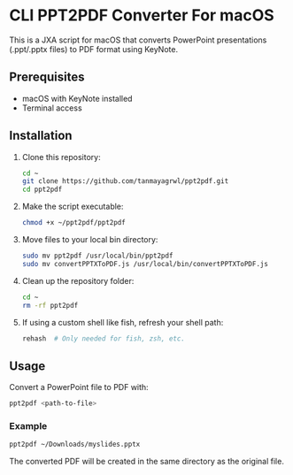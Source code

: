 # CLI PPT2PDF Converter For macOS

This is a JXA script for macOS that converts PowerPoint presentations (.ppt/.pptx files) to PDF format using KeyNote.

## Prerequisites

- macOS with KeyNote installed
- Terminal access

## Installation

1. Clone this repository:
    ```bash
    cd ~
    git clone https://github.com/tanmayagrwl/ppt2pdf.git
    cd ppt2pdf
    ```

2. Make the script executable:
    ```bash
    chmod +x ~/ppt2pdf/ppt2pdf
    ```

3. Move files to your local bin directory:
    ```bash
    sudo mv ppt2pdf /usr/local/bin/ppt2pdf
    sudo mv convertPPTXToPDF.js /usr/local/bin/convertPPTXToPDF.js
    ```

4. Clean up the repository folder:
    ```bash
    cd ~
    rm -rf ppt2pdf
    ```

5. If using a custom shell like fish, refresh your shell path:
    ```bash
    rehash  # Only needed for fish, zsh, etc.
    ```

## Usage

Convert a PowerPoint file to PDF with:

```bash
ppt2pdf <path-to-file>
```

### Example

```bash
ppt2pdf ~/Downloads/myslides.pptx
```

The converted PDF will be created in the same directory as the original file.
